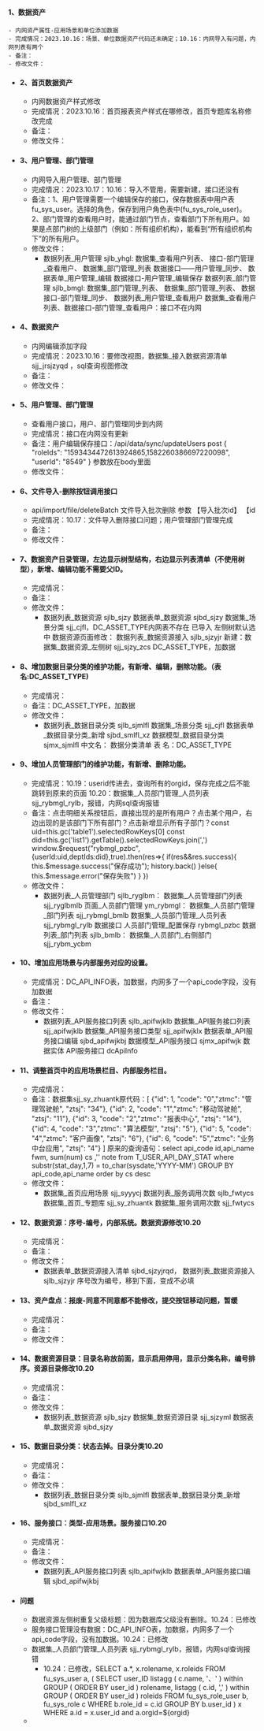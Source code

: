 #### 1、数据资产
	- 内网资产属性-应用场景和单位添加数据
	- 完成情况：2023.10.16：场景、单位数据资产代码还未确定；10.16：内网导入有问题，内网列表有两个
	- 备注：
	- 修改文件：
- #### 2、首页数据资产
	- 内网数据资产样式修改
	- 完成情况：2023.10.16：首页报表资产样式在哪修改，首页专题库名称修改完成
	- 备注：
	- 修改文件：
- #### 3、用户管理、部门管理
	- 内网导入用户管理、部门管理
	- 完成情况：2023.10.17：10.16：导入不管用，需要新建，接口还没有
	- 备注：1、用户管理需要一个编辑保存的接口，保存数据表中用户表fu_sys_user。选择的角色，保存到用户角色表中(fu_sys_role_user)。
	  2、部门管理的查看用户时，能通过部门节点，查看部门下所有用户。如果是点部门树的上级部门（例如：所有组织机构），能看到“所有组织机构下”的所有用户。
	- 修改文件：
		- 数据列表_用户管理 sjlb_yhgl:
		  数据集_查看用户列表、
		  接口-部门管理_查看用户、
		  数据集_部门管理_列表
		  数据接口——用户管理_同步、
		  数据表单_用户管理_编辑
		  数据接口-用户管理_编辑保存
		  数据列表_部门管理 sjlb_bmgl:
		  数据集_部门管理_列表、
		  数据集_部门管理_列表、
		  数据接口-部门管理_同步、
		  数据列表_用户管理_查看用户
		  数据集_查看用户列表、数据接口-部门管理_查看用户：接口不在内网
- #### 4、数据资产
	- 内网编辑添加字段
	- 完成情况：2023.10.16：要修改视图，数据集_接入数据资源清单sjj_jrsjzyqd ，sql查询视图修改
	- 备注：
	- 修改文件：
- #### 5、用户管理、部门管理
	- 查看用户接口，用户、部门管理同步到内网
	- 完成情况：接口在内网没有更新
	- 备注：用户编辑保存接口：/api/data/sync/updateUsers
	       post {
	   "roleIds": "1593434472613924865,1582260386697220098",
	   "userId": "8549"
	  } 参数放在body里面
	- 修改文件：
- #### 6、文件导入-删除按钮调用接口
	- api/import/file/deleteBatch   文件导入批次删除   参数  【导入批次id】 【id
	- 完成情况：10.17：文件导入删除接口问题；用户管理部门管理完成
	- 备注：
	- 修改文件：
- #### 7、数据资产目录管理，左边显示树型结构，右边显示列表清单（不使用树型），新增、编辑功能不需要父ID。
	- 完成情况：
	- 备注：
	- 修改文件：
		- 数据列表_数据资源 sjlb_sjzy
		  数据表单_数据资源 sjbd_sjzy
		  数据集_场景分类 sjj_cjfl，DC_ASSET_TYPE内网表不存在
		  已导入
		  左侧树默认选中
		  数据资源页面修改：
		  数据列表_数据资源接入 sjlb_sjzyjr
		  新建：数据集_数据资源_左侧树 sjj_sjzy_zcs
		  DC_ASSET_TYPE，加数据
- #### 8、增加数据目录分类的维护功能，有新增、编辑，删除功能。（表名:DC_ASSET_TYPE)
	- 完成情况：
	- 备注：DC_ASSET_TYPE，加数据
	- 修改文件：
		- 数据列表_数据目录分类 sjlb_sjmlfl
		  数据集_场景分类 sjj_cjfl
		  数据表单_数据目录分类_新增 sjbd_smlfl_xz
		  数据模型_数据目录分类 sjmx_sjmlfl
		  中文名： 数据分类清单
		  表   名：DC_ASSET_TYPE
- #### 9、增加人员管理部门的维护功能，有新增、删除功能。
	- 完成情况：10.19：userid传进去，查询所有的orgid，保存完成之后不能跳转到原来的页面
	  10.20：数据集_人员部门管理_人员列表 sjj_rybmgl_rylb，报错，内网sql查询报错
	- 备注：点击明细关系按钮后，直接出现的是所有用户？点击某个用户，右边出现的是该部门下所有部门？点击新增显示所有子部门？const uid=this.gc('table1').selectedRowKeys[0]
	  const did=this.gc('list1').getTable().selectedRowKeys.join(',')
	  window.$request("rybmgl_pzbc",{userId:uid,deptIds:did},true).then(res=>{
	          if(res&&res.success){
	            this.$message.success("保存成功");
	            history.back()
	          }else{
	           this.$message.error("保存失败")
	          }
	        })
	- 修改文件：
		- 数据列表_人员管理部门 sjlb_ryglbm：
		  数据集_人员管理部门列表 sjj_ryglbmlb
		  页面_人员部门管理 ym_rybmgl：
		  数据集_人员部门管理_部门列表 sjj_rybmgl_bmlb
		  数据集_人员部门管理_人员列表 sjj_rybmgl_rylb
		  数据接口 人员部门管理_配置保存 rybmgl_pzbc
		  数据列表_部门列表 sjlb_bmlb：
		  数据集_人员部门_右侧部门 sjj_rybm_ycbm
- #### 10、增加应用场景与内部服务对应的设置。
	- 完成情况：DC_API_INFO表，加数据，内网多了一个api_code字段，没有加数据
	- 备注：
	- 修改文件：
		- 数据列表_API服务接口列表 sjlb_apifwjklb
		  数据集_API服务接口列表 sjj_apifwjklb
		  数据集_API服务接口类型 sjj_apifwjklx
		  数据表单_API服务接口编辑 sjbd_apifwjkbj
		  数据模型_API服务接口 sjmx_apifwjk
		  数据实体 API服务接口 dcApiInfo
- #### 11、调整首页中的应用场景栏目、内部服务栏目。
	- 完成情况：
	- 备注：数据集sjj_sy_zhuantk原代码：[
	  {"id": 1, "code": "0","ztmc": "管理驾驶舱", "ztsj": "34"},
	  {"id": 2, "code": "1","ztmc": "移动驾驶舱", "ztsj": "11"},
	  {"id": 3, "code": "2","ztmc": "报表中心", "ztsj": "14"},
	  {"id": 4, "code": "3","ztmc": "算法模型", "ztsj": "5"},
	  {"id": 5, "code": "4","ztmc": "客户画像", "ztsj": "6"},
	  {"id": 6, "code": "5","ztmc": "业务中台应用", "ztsj": "4"}
	  ]  原来的查询语句：select api_code id,api_name fwm, sum(num) cs ,'' note
	  from T_USER_API_DAY_STAT 
	  where substr(stat_day,1,7)  = to_char(sysdate,'YYYY-MM') 
	  GROUP BY  api_code,api_name 
	  order by cs  desc
	- 修改文件：
		- 数据集_首页应用场景 sjj_syyycj
		  数据列表_服务调用次数 sjlb_fwtycs
		  数据集_首页_专题库 sjj_sy_zhuantk
		  数据集_服务调用次数 sjj_fwtycs
- #### 12、数据资源：序号-编号，内部系统。数据资源修改10.20
	- 完成情况：
	- 备注：
	- 修改文件：
		- 数据表单_数据资源接入清单 sjbd_sjzyjrqd，
		  数据列表_数据资源接入 sjlb_sjzyjr
		  序号改为编号，移到下面，变成不必填
- #### 13、资产盘点：报废-同意不同意都不能修改，提交按钮移动问题，暂缓
	- 完成情况：
	- 备注：
	- 修改文件：
- #### 14、数据资源目录：目录名称放前面，显示启用停用，显示分类名称，编号排序。资源目录修改10.20
	- 完成情况：
	- 备注：
	- 修改文件：
		- 数据列表_数据资源 sjlb_sjzy
		  数据集_数据资源目录 sjj_sjzyml
		  数据表单_数据资源 sjbd_sjzy
- #### 15、数据目录分类：状态去掉。目录分类10.20
	- 完成情况：
	- 备注：
	- 修改文件：
		- 数据列表_数据目录分类 sjlb_sjmlfl
		  数据表单_数据目录分类_新增 sjbd_smlfl_xz
- #### 16、服务接口：类型-应用场景。服务接口10.20
	- 完成情况：
	- 备注：
	- 修改文件：
		- 数据列表_API服务接口列表 sjlb_apifwjklb
		  数据表单_API服务接口编辑 sjbd_apifwjkbj
- #### 问题
	- 数据资源左侧树重复父级标题：因为数据库父级没有删除。10.24：已修改
	- 服务接口管理没有数据：DC_API_INFO表，加数据，内网多了一个api_code字段，没有加数据。10.24：已修改
	- 数据集_人员部门管理_人员列表 sjj_rybmgl_rylb，报错，内网sql查询报错
		- 10.24：已修改，SELECT a.*,  x.rolename,  x.roleids FROM fu_sys_user a, (  SELECT user_ID listagg ( c.name, '、' ) within GROUP ( ORDER BY user_id ) rolename, listagg ( c.id, ',' ) within GROUP ( ORDER BY user_id ) roleids FROM  fu_sys_role_user b,   fu_sys_role c  WHERE b.role_id = c.id  GROUP BY  b.user_id  ) x WHERE a.id = x.user_id and a.orgid=${orgid}
	-